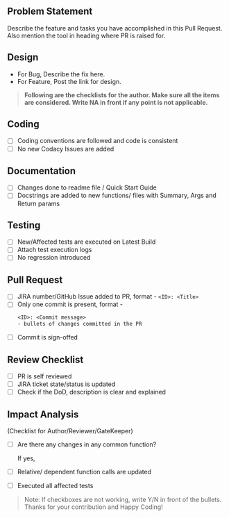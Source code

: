 ## Problem Statement

Describe the feature and tasks you have accomplished in this Pull Request. Also mention the tool in heading where PR is raised for.

## Design

-   For Bug, Describe the fix here.
-   For Feature, Post the link for design.

> **Following are the checklists for the author. Make sure all the items are considered. Write NA in front if any point is not applicable.**

## Coding

-   [ ] Coding conventions are followed and code is consistent
-   [ ] No new Codacy Issues are added

## Documentation

-   [ ] Changes done to readme file / Quick Start Guide
-   [ ] Docstrings are added to new functions/ files with Summary, Args and Return params

## Testing

-   [ ] New/Affected tests are executed on Latest Build
-   [ ] Attach test execution logs
-   [ ] No regression introduced

## Pull Request

-   [ ] JIRA number/GitHub Issue added to PR, format - `<ID>: <Title>`
-   [ ] Only one commit is present, format -
    ```txt
    <ID>: <Commit message>
    - bullets of changes committed in the PR
    ```
-   [ ] Commit is sign-offed

## Review Checklist

-   [ ] PR is self reviewed
-   [ ] JIRA ticket state/status is updated
-   [ ] Check if the DoD, description is clear and explained

## Impact Analysis

  (Checklist for Author/Reviewer/GateKeeper)

-   [ ] Are there any changes in any common function?

  If yes,

-   [ ] Relative/ dependent function calls are updated
-   [ ] Executed all affected tests

> Note: If checkboxes are not working, write Y/N in front of the bullets. Thanks for your contribution and Happy Coding!
